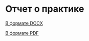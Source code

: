 # Отчет о практике 

[В формате DOCX](https://github.com/NikitaSH999/Practice2022/blob/main/Отчет/Шимко%20%20Отчет.docx)

[В формате PDF](https://github.com/NikitaSH999/Practice2022/blob/main/Отчет/Шимко%20Отчет.pdf)
